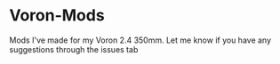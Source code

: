 # Voron-Mods
Mods I've made for my Voron 2.4 350mm. Let me know if you have any suggestions through the issues tab

